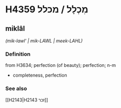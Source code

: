 # H4359 מִכְלָל / מכלל

## miklâl

_(mik-lawl' | mik-LAWL | meek-LAHL)_

### Definition

from H3634; perfection (of beauty); perfection; n-m

- completeness, perfection

### See also

[[H2143|H2143 זכר]]
